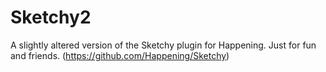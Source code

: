 # Sketchy2
A slightly altered version of the Sketchy plugin for Happening. Just for fun and friends. (https://github.com/Happening/Sketchy)
